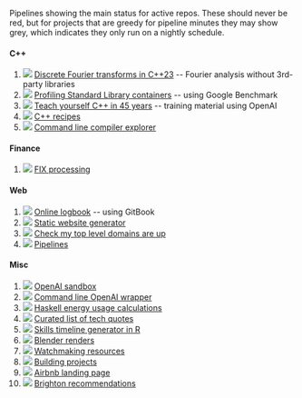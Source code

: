 Pipelines showing the main status for active repos. These should never be red, but for projects that are greedy for pipeline minutes they may show grey, which indicates they only run on a nightly schedule.


#### C++
1. [![](https://gitlab.com/germs-dev/dft/badges/main/pipeline.svg)](https://gitlab.com/germs-dev/dft/-/pipelines) [Discrete Fourier transforms in C++23](https://dft.germs.dev/) -- Fourier analysis without 3rd-party libraries
1. [![](https://gitlab.com/germs-dev/benchmark/badges/main/pipeline.svg)](https://gitlab.com/germs-dev/benchmark/-/pipelines) [Profiling Standard Library containers](https://benchmark.germs.dev/) -- using Google Benchmark
1. [![](https://gitlab.com/germs-dev/cs/badges/main/pipeline.svg)](https://gitlab.com/germs-dev/cs/-/pipelines) [Teach yourself C++ in 45 years](https://turpin.dev/) -- training material using OpenAI
1. [![](https://gitlab.com/germs-dev/cpp/badges/main/pipeline.svg)](https://gitlab.com/germs-dev/cpp/-/pipelines) [C++ recipes](https://cpp.turpin.dev/)
1. [![](https://gitlab.com/germs-dev/explore/badges/main/pipeline.svg)](https://gitlab.com/germs-dev/explore/-/pipelines) [Command line compiler explorer](https://explore.germs.dev/)

#### Finance
1. [![](https://gitlab.com/germs-dev/fix/badges/main/pipeline.svg)](https://gitlab.com/germs-dev/fix/-/pipelines) [FIX processing](https://fix.germs.dev/)

#### Web
1. [![](https://gitlab.com/germs-dev/deanturpin/badges/main/pipeline.svg)](https://gitlab.com/germs-dev/deanturpin/-/pipelines) [Online logbook](https://turpin.one/) -- using GitBook 
1. [![](https://gitlab.com/germs-dev/webmeup/badges/main/pipeline.svg)](https://gitlab.com/germs-dev/webmeup/-/pipelines) [Static website generator](https://turpin.cloud/#static-website-generator)
1. [![](https://gitlab.com/germs-dev/tracehost/badges/main/pipeline.svg)](https://gitlab.com/germs-dev/tracehost/-/pipelines) [Check my top level domains are up](https://germs.dev/)
1. [![](https://gitlab.com/germs-dev/pipelines/badges/main/pipeline.svg)](https://gitlab.com/germs-dev/pipelines/-/pipelines) [Pipelines](https://deanturp.in/)

#### Misc
1. [![](https://gitlab.com/germs-dev/openai/main/pipeline.svg)](https://gitlab.com/germs-dev/openai/-/pipelines) [OpenAI sandbox](https://openai.germs.dev/)
1. [![](https://gitlab.com/germs-dev/scripts/badges/main/pipeline.svg)](https://gitlab.com/germs-dev/scripts/-/pipelines) [Command line OpenAI wrapper](https://turpin.cloud/)
1. [![](https://gitlab.com/germs-dev/energy/badges/main/pipeline.svg)](https://gitlab.com/germs-dev/energy/-/pipelines) [Haskell energy usage calculations](https://energy.turpin.cloud/)
1. [![](https://gitlab.com/germs-dev/quotations/badges/main/pipeline.svg)](https://gitlab.com/germs-dev/quotations/-/pipelines) [Curated list of tech quotes](https://quotations.germs.dev/)
1. [![](https://gitlab.com/germs-dev/skills/badges/main/pipeline.svg)](https://gitlab.com/germs-dev/skills/-/pipelines) [Skills timeline generator in R](https://skills.turpin.dev/)
1. [![](https://gitlab.com/germs-dev/render/badges/main/pipeline.svg)](https://gitlab.com/germs-dev/render/-/pipelines) [Blender renders](https://render.germs.dev/)
1. [![](https://gitlab.com/germs-dev/watch/badges/main/pipeline.svg)](https://gitlab.com/germs-dev/watch/-/pipelines) [Watchmaking resources](https://poshboys.club/)
1. [![](https://gitlab.com/deanturpin/idrawhouses/badges/main/pipeline.svg)](https://gitlab.com/deanturpin/idrawhouses/-/pipelines) [Building projects](https://build.sima.one/)
1. [![](https://gitlab.com/germs-dev/mews-one/badges/main/pipeline.svg)](https://gitlab.com/germs-dev/mews-one/-/pipelines) [Airbnb landing page](https://mews.one/)
1. [![](https://gitlab.com/germs-dev/brighton/badges/main/pipeline.svg)](https://gitlab.com/germs-dev/brighton/-/pipelines) [Brighton recommendations](https://sima.one/)

